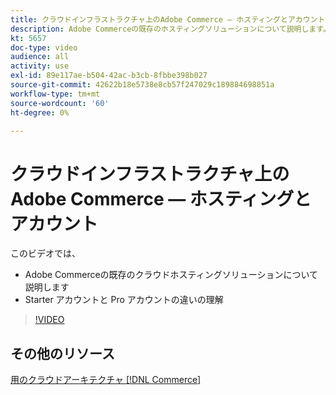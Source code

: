 ```yaml
---
title: クラウドインフラストラクチャ上のAdobe Commerce — ホスティングとアカウント
description: Adobe Commerceの既存のホスティングソリューションについて説明しま​す。 Starter アカウントと Pro アカウントの違いを理解しま​す。
kt: 5657
doc-type: video
audience: all
activity: use
exl-id: 89e117ae-b504-42ac-b3cb-8fbbe398b027
source-git-commit: 42622b18e5738e8cb57f247029c189884698851a
workflow-type: tm+mt
source-wordcount: '60'
ht-degree: 0%

---
```


# クラウドインフラストラクチャ上のAdobe Commerce — ホスティングとアカウント

このビデオでは、

- Adobe Commerceの既存のクラウドホスティングソリューションにつ&#x200B;いて説明します
- Starter アカウントと Pro アカウントの違いの理解&#x200B;

>[!VIDEO](https://video.tv.adobe.com/v/35813?quality=12&learn=on)

## その他のリソース

[用のクラウドアーキテクチャ [!DNL Commerce]](https://devdocs.magento.com/cloud/architecture/cloud-architecture.html)
